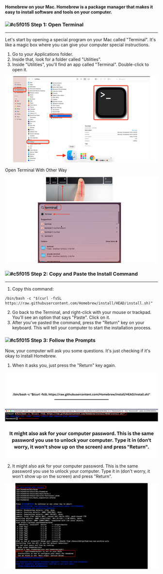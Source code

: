 #### Homebrew on your Mac. Homebrew is a package manager that makes it easy to install software and tools on your computer.

### ![#c5f015](https://placehold.co/15x15/c5f015/c5f015.png) Step 1: Open Terminal
------------------------
Let's start by opening a special program on your Mac called "Terminal". It's like a magic box where you can give your computer special instructions.


1. Go to your Applications folder.
2. Inside that, look for a folder called "Utilities".
3. Inside "Utilities", you'll find an app called "Terminal". Double-click to open it.

![](https://github.com/ibasloom/Homebrew/blob/main/Img/1.png)


Open Terminal With Other Way

![](https://github.com/ibasloom/Homebrew/blob/main/Img/2.png)


### ![#c5f015](https://placehold.co/15x15/c5f015/c5f015.png) Step 2: Copy and Paste the Install Command
------------------------

1. Copy this command:

```
/bin/bash -c "$(curl -fsSL https://raw.githubusercontent.com/Homebrew/install/HEAD/install.sh)"
```

2. Go back to the Terminal, and right-click with your mouse or trackpad. You'll see an option that says "Paste". Click on it.
3. After you've pasted the command, press the "Return" key on your keyboard. This will tell your computer to start the installation process.

### ![#c5f015](https://placehold.co/15x15/c5f015/c5f015.png) Step 3: Follow the Prompts

Now, your computer will ask you some questions. It's just checking if it's okay to install Homebrew.

1. When it asks you, just press the "Return" key again.



![](https://github.com/ibasloom/Homebrew/blob/main/Img/3.png)

2. It might also ask for your computer password. This is the same password you use to unlock your computer. Type it in (don't worry, it won't show up on the screen) and press "Return".

![](https://github.com/ibasloom/Homebrew/blob/main/Img/4.png)

